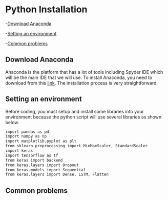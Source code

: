 # Python Installation
-[Download Anaconda](#Download-Anaconda)

-[Setting an environment](#Setting-an-environment)

-[Common problems](#common-problems)


## Download Anaconda
Anaconda is the platform that has a lot of tools including Spyder IDE which will be the main IDE that we will use.
To install Anaconda, you need to download from this [link](#https://www.anaconda.com/download). The installation process is very straightforward.

## Setting an environment
Before coding, you must setup and install some libraries into your environment because the python script will use several libraries as shown below.

```markdown
import pandas as pd
import numpy as np
import matplotlib.pyplot as plt
from sklearn.preprocessing import MinMaxScaler, StandardScaler
import keras
import tensorflow as tf
from keras import backend
from keras.layers import Dropout
from keras.models import Sequential 
from keras.layers import Dense, LSTM, Flatten
```

## Common problems
